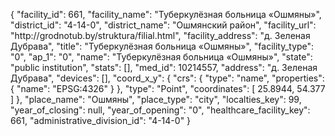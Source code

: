 {
    "facility_id": 661,
    "facility_name": "Туберкулёзная больница «Ошмяны»",
    "district_id": "4-14-0",
    "district_name": "Ошмянский район",
    "facility_url": "http:\/\/grodnotub.by\/struktura\/filial.html",
    "facility_address": "д. Зеленая Дубрава",
    "title": "Туберкулёзная больница «Ошмяны»",
    "facility_type": "0",
    "ap_1": "0",
    "name": "Туберкулёзная больница «Ошмяны»",
    "state": "public institution",
    "stats": [],
    "med_id": 10214557,
    "address": "д. Зеленая Дубрава",
    "devices": [],
    "coord_x_y": {
        "crs": {
            "type": "name",
            "properties": {
                "name": "EPSG:4326"
            }
        },
        "type": "Point",
        "coordinates": [
            25.8944,
            54.377
        ]
    },
    "place_name": "Ошмяны",
    "place_type": "city",
    "localties_key": 99,
    "year_of_closing": null,
    "year_of_opening": "0",
    "healthcare_facility_key": 661,
    "administrative_division_id": "4-14-0"
}
